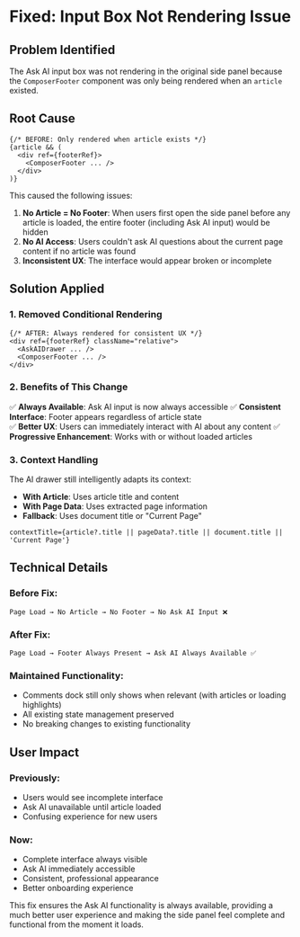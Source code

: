 # Fixed: Input Box Not Rendering Issue

## Problem Identified
The Ask AI input box was not rendering in the original side panel because the `ComposerFooter` component was only being rendered when an `article` existed.

## Root Cause
```tsx
{/* BEFORE: Only rendered when article exists */}
{article && (
  <div ref={footerRef}>
    <ComposerFooter ... />
  </div>
)}
```

This caused the following issues:
1. **No Article = No Footer**: When users first open the side panel before any article is loaded, the entire footer (including Ask AI input) would be hidden
2. **No AI Access**: Users couldn't ask AI questions about the current page content if no article was found
3. **Inconsistent UX**: The interface would appear broken or incomplete

## Solution Applied

### 1. **Removed Conditional Rendering**
```tsx
{/* AFTER: Always rendered for consistent UX */}
<div ref={footerRef} className="relative">
  <AskAIDrawer ... />
  <ComposerFooter ... />
</div>
```

### 2. **Benefits of This Change**
✅ **Always Available**: Ask AI input is now always accessible
✅ **Consistent Interface**: Footer appears regardless of article state  
✅ **Better UX**: Users can immediately interact with AI about any content
✅ **Progressive Enhancement**: Works with or without loaded articles

### 3. **Context Handling**
The AI drawer still intelligently adapts its context:
- **With Article**: Uses article title and content
- **With Page Data**: Uses extracted page information  
- **Fallback**: Uses document title or "Current Page"

```tsx
contextTitle={article?.title || pageData?.title || document.title || 'Current Page'}
```

## Technical Details

### Before Fix:
```
Page Load → No Article → No Footer → No Ask AI Input ❌
```

### After Fix:
```
Page Load → Footer Always Present → Ask AI Always Available ✅
```

### Maintained Functionality:
- Comments dock still only shows when relevant (with articles or loading highlights)
- All existing state management preserved
- No breaking changes to existing functionality

## User Impact

### Previously:
- Users would see incomplete interface
- Ask AI unavailable until article loaded
- Confusing experience for new users

### Now:
- Complete interface always visible
- Ask AI immediately accessible
- Consistent, professional appearance
- Better onboarding experience

This fix ensures the Ask AI functionality is always available, providing a much better user experience and making the side panel feel complete and functional from the moment it loads.
